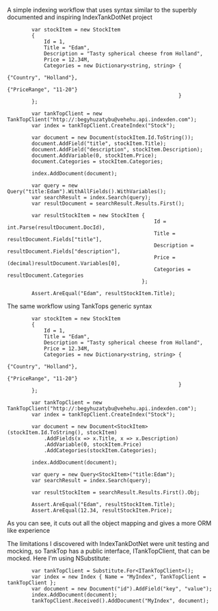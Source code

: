 A simple indexing workflow that uses syntax similar to the superbly documented and inspiring IndexTankDotNet project

            var stockItem = new StockItem
            {
                Id = 1,
                Title = "Edam",
                Description = "Tasty spherical cheese from Holland",
                Price = 12.34M,
                Categories = new Dictionary<string, string> {
                                                                {"Country", "Holland"},
                                                                {"PriceRange", "11-20"}
                                                            }
            };

            var tankTopClient = new TankTopClient("http://:begyhuzatybu@vehehu.api.indexden.com");
            var index = tankTopClient.CreateIndex("Stock");

            var document = new Document(stockItem.Id.ToString());
            document.AddField("title", stockItem.Title);
            document.AddField("description", stockItem.Description);
            document.AddVariable(0, stockItem.Price);
            document.Categories = stockItem.Categories;

            index.AddDocument(document);

            var query = new Query("title:Edam").WithAllFields().WithVariables();
            var searchResult = index.Search(query);
            var resultDocument = searchResult.Results.First();

            var resultStockItem = new StockItem {
                                                    Id = int.Parse(resultDocument.DocId),
                                                    Title = resultDocument.Fields["title"],
                                                    Description = resultDocument.Fields["description"],
                                                    Price = (decimal)resultDocument.Variables[0],
                                                    Categories = resultDocument.Categories
                                                };

            Assert.AreEqual("Edam", resultStockItem.Title);
			
The same workflow using TankTops generic syntax

            var stockItem = new StockItem
            {
                Id = 1,
                Title = "Edam",
                Description = "Tasty spherical cheese from Holland",
                Price = 12.34M,
                Categories = new Dictionary<string, string> {
                                                                {"Country", "Holland"},
                                                                {"PriceRange", "11-20"}
                                                            }
            };

            var tankTopClient = new TankTopClient("http://:begyhuzatybu@vehehu.api.indexden.com");
            var index = tankTopClient.CreateIndex("Stock");

            var document = new Document<StockItem>(stockItem.Id.ToString(), stockItem)
                .AddFields(x => x.Title, x => x.Description)
                .AddVariable(0, stockItem.Price)
                .AddCategories(stockItem.Categories);

            index.AddDocument(document);

            var query = new Query<StockItem>("title:Edam");
            var searchResult = index.Search(query);

            var resultStockItem = searchResult.Results.First().Obj;

            Assert.AreEqual("Edam", resultStockItem.Title);
            Assert.AreEqual(12.34, resultStockItem.Price);
			
As you can see, it cuts out all the object mapping and gives a more ORM like experience
			
The limitations I discovered with IndexTankDotNet were unit testing and mocking, so TankTop has a public interface, ITankTopClient, that can be mocked. Here I'm using NSubstitute:

            var tankTopClient = Substitute.For<ITankTopClient>();
            var index = new Index { Name = "MyIndex", TankTopClient = tankTopClient };
            var document = new Document("id").AddField("key", "value");
            index.AddDocument(document);
            tankTopClient.Received().AddDocument("MyIndex", document);